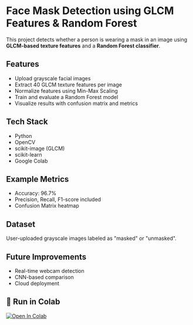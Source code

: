 #  Face Mask Detection using GLCM Features & Random Forest

This project detects whether a person is wearing a mask in an image using **GLCM-based texture features** and a **Random Forest classifier**.

##  Features
- Upload grayscale facial images
- Extract 40 GLCM texture features per image
- Normalize features using Min-Max Scaling
- Train and evaluate a Random Forest model
- Visualize results with confusion matrix and metrics

##  Tech Stack
- Python
- OpenCV
- scikit-image (GLCM)
- scikit-learn
- Google Colab

##  Example Metrics
- Accuracy: 96.7%
- Precision, Recall, F1-score included
- Confusion Matrix heatmap

## Dataset
User-uploaded grayscale images labeled as "masked" or "unmasked".

##  Future Improvements
- Real-time webcam detection
- CNN-based comparison
- Cloud deployment

## 📁 Run in Colab
[![Open In Colab](https://colab.research.google.com/assets/colab-badge.svg)](https://colab.research.google.com/)

